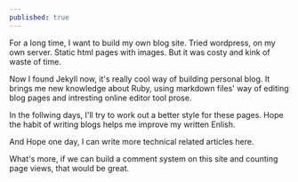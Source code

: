 ```yaml
---
published: true
---
```



For a long time, I want to build my own blog site. Tried wordpress, on my own server. Static html pages with images. But it was costy and kink of waste of time.

Now I found Jekyll now, it's really cool way of building personal blog. It brings me new knowledge about Ruby, using markdown files' way of editing blog pages and intresting online editor tool prose.

In the follwing days, I'll try to work out a better style for these pages. Hope the habit of writing blogs helps me improve my written Enlish.

And Hope one day, I can write more technical related articles here.

What's more, if we can build a comment system on this site and counting page views,  that would be great.
